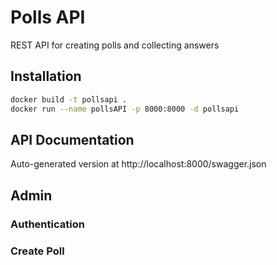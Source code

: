 # Polls API

REST API for creating polls and collecting answers

## Installation

```bash
docker build -t pollsapi .
docker run --name pollsAPI -p 8000:8000 -d pollsapi
```

## API Documentation
Auto-generated version at http://localhost:8000/swagger.json

## Admin
### Authentication
### Create Poll
### 